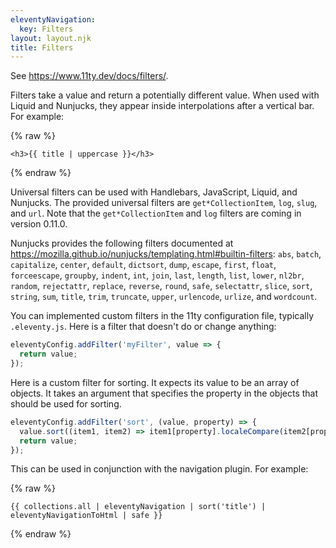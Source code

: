 ```yaml
---
eleventyNavigation:
  key: Filters
layout: layout.njk
title: Filters
---
```


See <https://www.11ty.dev/docs/filters/>.

Filters take a value and return a potentially different value.
When used with Liquid and Nunjucks,
they appear inside interpolations after a vertical bar.
For example:

{% raw %}

```liquid
<h3>{{ title | uppercase }}</h3>
```

{% endraw %}

Universal filters can be used with
Handlebars, JavaScript, Liquid, and Nunjucks.
The provided universal filters are
`get*CollectionItem`, `log`, `slug`, and `url`.
Note that the `get*CollectionItem` and `log` filters
are coming in version 0.11.0.

Nunjucks provides the following filters documented at
<https://mozilla.github.io/nunjucks/templating.html#builtin-filters>:
`abs`, `batch`, `capitalize`, `center`, `default`, `dictsort`,
`dump`, `escape`, `first`, `float`, `forceescape`, `groupby`,
`indent`, `int`, `join`, `last`, `length`, `list`, `lower`,
`nl2br`, `random`, `rejectattr`, `replace`, `reverse`, `round`,
`safe`, `selectattr`, `slice`, `sort`, `string`, `sum`, `title`,
`trim`, `truncate`, `upper`, `urlencode`, `urlize`, and `wordcount`.

You can implemented custom filters in the 11ty configuration file,
typically `.eleventy.js`.
Here is a filter that doesn't do or change anything:

```js
eleventyConfig.addFilter('myFilter', value => {
  return value;
});
```

Here is a custom filter for sorting.
It expects its value to be an array of objects.
It takes an argument that specifies the property in the objects
that should be used for sorting.

```js
eleventyConfig.addFilter('sort', (value, property) => {
  value.sort((item1, item2) => item1[property].localeCompare(item2[property]));
  return value;
});
```

This can be used in conjunction with the navigation plugin.
For example:

{% raw %}

```liquid
{{ collections.all | eleventyNavigation | sort('title') | eleventyNavigationToHtml | safe }}
```

{% endraw %}
